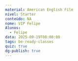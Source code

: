 ```yaml
---
material: American English File
nivel: Starter
conteúdo: NA
nome: VIP Felipe
Alunos:
  - Felipe
data: 2025-09-19T08:00:00
tags: be-ready-classes
quiz: true
dg-publish: true
---
```

